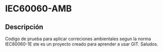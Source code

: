 # IEC60060-AMB

## Descripción
Codigo de prueba para aplicar correciones ambientales segun la norma IEC60060-1E
ste es un proyecto creado para aprender a usar GIT. Saludos.
